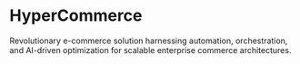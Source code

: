 # HyperCommerce
Revolutionary e-commerce solution harnessing automation, orchestration, and AI-driven optimization for scalable enterprise commerce architectures.
